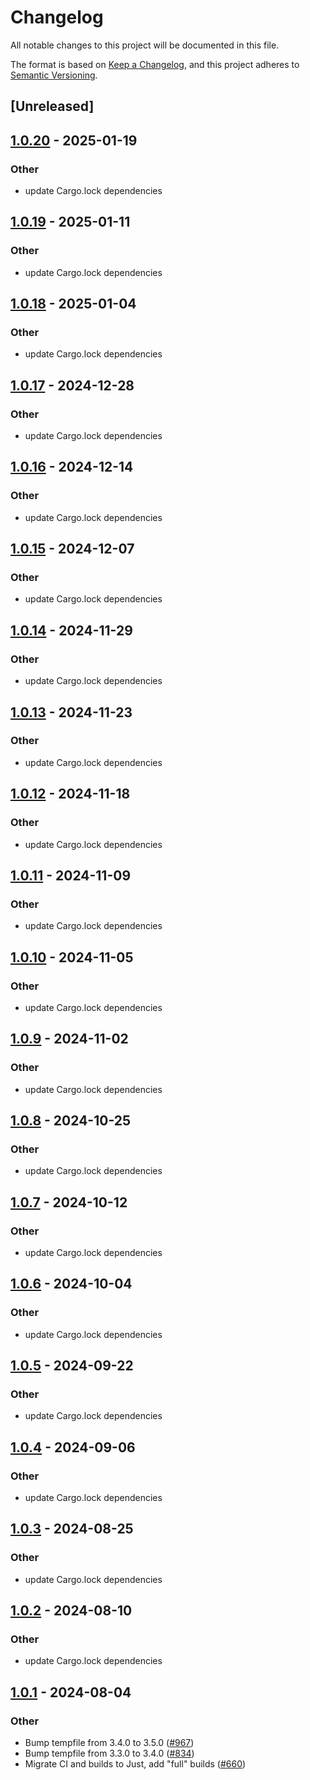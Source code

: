 # Changelog
All notable changes to this project will be documented in this file.

The format is based on [Keep a Changelog](https://keepachangelog.com/en/1.0.0/),
and this project adheres to [Semantic Versioning](https://semver.org/spec/v2.0.0.html).

## [Unreleased]

## [1.0.20](https://github.com/cargo-bins/cargo-binstall/compare/detect-wasi-v1.0.19...detect-wasi-v1.0.20) - 2025-01-19

### Other

- update Cargo.lock dependencies

## [1.0.19](https://github.com/cargo-bins/cargo-binstall/compare/detect-wasi-v1.0.18...detect-wasi-v1.0.19) - 2025-01-11

### Other

- update Cargo.lock dependencies

## [1.0.18](https://github.com/cargo-bins/cargo-binstall/compare/detect-wasi-v1.0.17...detect-wasi-v1.0.18) - 2025-01-04

### Other

- update Cargo.lock dependencies

## [1.0.17](https://github.com/cargo-bins/cargo-binstall/compare/detect-wasi-v1.0.16...detect-wasi-v1.0.17) - 2024-12-28

### Other

- update Cargo.lock dependencies

## [1.0.16](https://github.com/cargo-bins/cargo-binstall/compare/detect-wasi-v1.0.15...detect-wasi-v1.0.16) - 2024-12-14

### Other

- update Cargo.lock dependencies

## [1.0.15](https://github.com/cargo-bins/cargo-binstall/compare/detect-wasi-v1.0.14...detect-wasi-v1.0.15) - 2024-12-07

### Other

- update Cargo.lock dependencies

## [1.0.14](https://github.com/cargo-bins/cargo-binstall/compare/detect-wasi-v1.0.13...detect-wasi-v1.0.14) - 2024-11-29

### Other

- update Cargo.lock dependencies

## [1.0.13](https://github.com/cargo-bins/cargo-binstall/compare/detect-wasi-v1.0.12...detect-wasi-v1.0.13) - 2024-11-23

### Other

- update Cargo.lock dependencies

## [1.0.12](https://github.com/cargo-bins/cargo-binstall/compare/detect-wasi-v1.0.11...detect-wasi-v1.0.12) - 2024-11-18

### Other

- update Cargo.lock dependencies

## [1.0.11](https://github.com/cargo-bins/cargo-binstall/compare/detect-wasi-v1.0.10...detect-wasi-v1.0.11) - 2024-11-09

### Other

- update Cargo.lock dependencies

## [1.0.10](https://github.com/cargo-bins/cargo-binstall/compare/detect-wasi-v1.0.9...detect-wasi-v1.0.10) - 2024-11-05

### Other

- update Cargo.lock dependencies

## [1.0.9](https://github.com/cargo-bins/cargo-binstall/compare/detect-wasi-v1.0.8...detect-wasi-v1.0.9) - 2024-11-02

### Other

- update Cargo.lock dependencies

## [1.0.8](https://github.com/cargo-bins/cargo-binstall/compare/detect-wasi-v1.0.7...detect-wasi-v1.0.8) - 2024-10-25

### Other

- update Cargo.lock dependencies

## [1.0.7](https://github.com/cargo-bins/cargo-binstall/compare/detect-wasi-v1.0.6...detect-wasi-v1.0.7) - 2024-10-12

### Other

- update Cargo.lock dependencies

## [1.0.6](https://github.com/cargo-bins/cargo-binstall/compare/detect-wasi-v1.0.5...detect-wasi-v1.0.6) - 2024-10-04

### Other

- update Cargo.lock dependencies

## [1.0.5](https://github.com/cargo-bins/cargo-binstall/compare/detect-wasi-v1.0.4...detect-wasi-v1.0.5) - 2024-09-22

### Other

- update Cargo.lock dependencies

## [1.0.4](https://github.com/cargo-bins/cargo-binstall/compare/detect-wasi-v1.0.3...detect-wasi-v1.0.4) - 2024-09-06

### Other
- update Cargo.lock dependencies

## [1.0.3](https://github.com/cargo-bins/cargo-binstall/compare/detect-wasi-v1.0.2...detect-wasi-v1.0.3) - 2024-08-25

### Other
- update Cargo.lock dependencies

## [1.0.2](https://github.com/cargo-bins/cargo-binstall/compare/detect-wasi-v1.0.1...detect-wasi-v1.0.2) - 2024-08-10

### Other
- update Cargo.lock dependencies

## [1.0.1](https://github.com/cargo-bins/cargo-binstall/compare/detect-wasi-v1.0.0...detect-wasi-v1.0.1) - 2024-08-04

### Other
- Bump tempfile from 3.4.0 to 3.5.0 ([#967](https://github.com/cargo-bins/cargo-binstall/pull/967))
- Bump tempfile from 3.3.0 to 3.4.0 ([#834](https://github.com/cargo-bins/cargo-binstall/pull/834))
- Migrate CI and builds to Just, add "full" builds ([#660](https://github.com/cargo-bins/cargo-binstall/pull/660))
